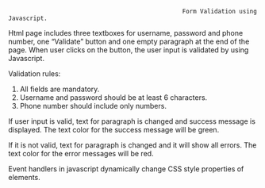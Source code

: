                                                      Form Validation using Javascript.

Html page includes three textboxes for username, password and phone number, one “Validate” button and one empty paragraph at the end of the page. 
When user clicks on the button, the user input is validated by using Javascript. 

Validation rules: 
1. All fields are mandatory.
2. Username and password should be at least 6 characters.
3. Phone number should include only numbers.


If user input is valid, text for paragraph is changed and success message is displayed. 
The text color for the success message will be green.

If it is not valid, text for paragraph is changed and it will show all errors. 
The text color for the error messages will be red.

Event handlers in javascript dynamically change CSS  style properties of elements.
